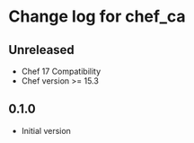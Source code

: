 # Change log for chef_ca

## Unreleased

- Chef 17 Compatibility
- Chef version >= 15.3

## 0.1.0

- Initial version
